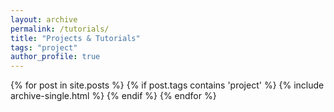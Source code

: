 ```yaml
---
layout: archive
permalink: /tutorials/
title: "Projects & Tutorials"
tags: "project"
author_profile: true
---
```

{% for post in site.posts %}
 {% if post.tags contains 'project' %}
  {% include archive-single.html %}
 {% endif %}
{% endfor %}
